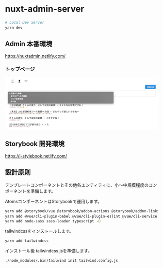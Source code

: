 # nuxt-admin-server

```bash
# Local Dev Server
yarn dev
```

## Admin 本番環境

https://nuxtadmin.netlify.com/

### トップページ
![](./docs/index.png)

## Storybook 開発環境

https://j-stylebook.netlify.com/

## 設計原則

テンプレートコンポーネントとその他各エンティティに、小〜中規模程度のコンポーネントを準備します。

AtomsコンポーネントはStorybookで運用します。

```bash
yarn add @storybook/vue @storybook/addon-actions @storybook/addon-links @storybook/addon -D
yarn add @vue/cli-plugin-babel @vue/cli-plugin-eslint @vue/cli-service -D
yarn add node-sass sass-loader typescript -D
```

tailwindcssをインストールします。

```bash
yarn add tailwindcss
```

インストール後 tailwindcss.jsを準備します。

```bash
./node_modules/.bin/tailwind init tailwind.config.js
```
